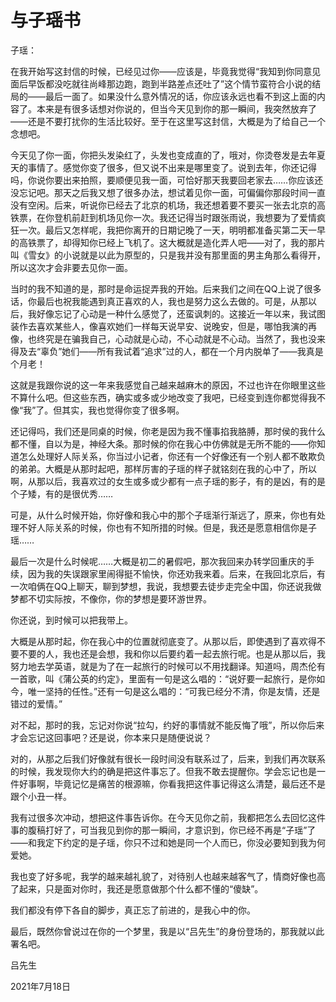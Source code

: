 # 与子瑶书

子瑶：

在我开始写这封信的时候，已经见过你——应该是，毕竟我觉得“我知到你同意见面后早饭都没吃就往尚峰那边跑，跑到半路差点还吐了”这个情节蛮符合小说的结局的——最后一面了。如果没什么意外情况的话，你应该永远也看不到这上面的内容了。本来是有很多话想对你说的，但当今天见到你的那一瞬间，我突然放弃了——还是不要打扰你的生活比较好。至于在这里写这封信，大概是为了给自己一个念想吧。

今天见了你一面，你把头发染红了，头发也变成直的了，哦对，你烫卷发是去年夏天的事情了。感觉你变了很多，但又说不出来是哪里变了。说到去年，你还记得吗，你说你要出来拍照，要顺便见我一面，可恰好那天我要回老家去……你应该还没忘记吧。那天之后我又想了很多办法，想试着见你一面，可偏偏你那段时间一直没有空闲。后来，听说你已经去了北京的机场，我还想着要不要买一张去北京的高铁票，在你登机前赶到机场见你一次。我还记得当时跟张雨说，我想要为了爱情疯狂一次。最后又怎样呢，我把你离开的日期记晚了一天，明明都准备买第二天一早的高铁票了，却得知你已经上飞机了。这大概就是造化弄人吧——对了，我的那片叫《雪女》的小说就是以此为原型的，只是我并没有那里面的男主角那么看得开，所以这次才会非要去见你一面。

当时的我不知道的是，那时是命运捉弄我的开始。后来我们之间在QQ上说了很多话，你最后也祝我能遇到真正喜欢的人，我也是努力这么去做的。可是，从那以后，我好像忘记了心动是一种什么感觉了，还蛮讽刺的。这接近一年以来，我试图装作去喜欢某些人，像喜欢她们一样每天说早安、说晚安，但是，哪怕我演的再像，也终究是在骗我自己，心动就是心动，不心动就是不心动。当然了，我也没来得及去“辜负”她们——所有我试着“追求”过的人，都在一个月内脱单了——我真是个月老！

这就是我跟你说的这一年来我感觉自己越来越麻木的原因，不过也许在你眼里这些不算什么吧。但这些东西，确实或多或少地改变了我吧，已经变到连你都觉得我不像“我”了。但其实，我也觉得你变了很多啊。

还记得吗，我们还是同桌的时候，你老是因为我不懂事掐我胳膊，那时侯的我什么都不懂，自以为是，神经大条。那时候的你在我心中仿佛就是无所不能的——你知道怎么处理好人际关系，你当过小记者，你还有一个好像还有一个别人都不敢欺负的弟弟。大概是从那时起吧，那样厉害的子瑶的样子就铭刻在我的心中了，所以啊，从那以后，我喜欢过的女生或多或少都有一点子瑶的影子，有的是凶，有的是个子矮，有的是很优秀……

可是，从什么时候开始，你好像和我心中的那个子瑶渐行渐远了，原来，你也有处理不好人际关系的时候，你也有不知所措的时候。但是，我还是愿意相信你是子瑶……

最后一次是什么时候呢……大概是初二的暑假吧，那次我回来办转学回重庆的手续，因为我的失误跟家里闹得挺不愉快，你还劝我来着。后来，在我回北京后，有一次咱俩在QQ上聊天，聊到梦想，我说，我想要去徒步走完全中国，你还说我做梦都不切实际按，不像你，你的梦想是要环游世界。

你还说，到时候可以把我带上。

大概是从那时起，你在我心中的位置就彻底变了。从那以后，即使遇到了喜欢得不要不要的人，我也还是会想，我和你以后要约着一起去旅行呢。也是从那以后，我努力地去学英语，就是为了在一起旅行的时候可以不用找翻译。知道吗，周杰伦有一首歌，叫《蒲公英的约定》，里面有一句是这么唱的：“说好要一起旅行，是你如今，唯一坚持的任性。”还有一句是这么唱的：“可我已经分不清，你是友情，还是错过的爱情。”

对不起，那时的我，忘记对你说“拉勾，约好的事情就不能反悔了哦”，所以你后来才会忘记这回事吧？还是说，你本来只是随便说说？

对的，从那之后我们好像就有很长一段时间没有联系过了，后来，到我们再次联系的时候，我发现你大约的确是把这件事忘了。但我不敢去提醒你。学会忘记也是一件好事啊，毕竟记忆是痛苦的根源嘛，你看我把这件事记得这么清楚，最后还不是跟个小丑一样。

我有过很多次冲动，想把这件事告诉你。在今天见你之前，我都把怎么去回忆这件事的腹稿打好了，可当我见到你的那一瞬间，才意识到，你已经不再是“子瑶”了——和我定下约定的是子瑶，你只不过和她是同一个人而已，你没必要知到我为何爱她。

我也变了好多呢，我学的越来越礼貌了，对待别人也越来越客气了，情商好像也高了起来，只是面对你时，我还是愿意做那个什么都不懂的“傻缺”。

我们都没有停下各自的脚步，真正忘了前进的，是我心中的你。

最后，既然你曾说过在你的一个梦里，我是以“吕先生”的身份登场的，那我就以此署名吧。

吕先生

2021年7月18日

